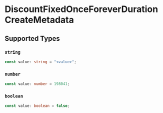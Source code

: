 # DiscountFixedOnceForeverDurationCreateMetadata


## Supported Types

### `string`

```typescript
const value: string = "<value>";
```

### `number`

```typescript
const value: number = 198041;
```

### `boolean`

```typescript
const value: boolean = false;
```

